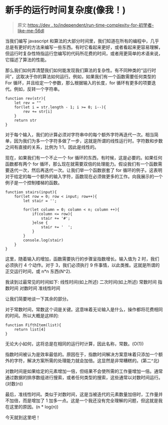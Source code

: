 # 新手的运行时间复杂度(像我！)

> 原文:[https://dev . to/independent/run-time-complexity-for-初学者-like-me-56dl](https://dev.to/independnt/run-time-complexity-for-beginners-like-me-56dl)

当我们编写 javascript 和算法的大部分时间里，我们知道在所有的编程中，几乎总是有更好的方法来编写一些东西。有时它看起来更好，或者看起来更容易理解，但运行时复杂性特指运行您编写的代码所花费的时间，或者用更简单的术语来说，它描述了算法的性能。

那么我们如何弄清楚我们如何能发现我们算法的复杂性。有不同种类的“运行时间”，这取决于你的算法如何运行。例如，如果我们有一个函数需要任何类型的 For 循环，并且给定一个参数，那么根据输入的长度，for 循环有更多的项要迭代。例如，反转一个字符串。

```
function rev(str){
    let rev = ""
    for(let i = str.length - 1; i >= 0; i--){
        rev += str[i]
    }
    return str
} 
```

对于每个输入，我们的计算必须对字符串中的每个额外字符再迭代一次。相当简单，因为我们为多一个字符多做了一步，这就是所谓的线性运行时。字符数和步数之间有直接的关系，比例为 1:1，因此是线性的。

现在，如果我们有一个不止一个 for 循环的东西，有时候，这是必要的。如果任何函数都有两个 for 循环，那么现在就需要双倍的处理能力。假设我们有一个函数需要迭代一次，然后再迭代一次。让我们举一个函数嵌套了 for 循环的例子。这表明对于给定的每一个额外的输入字符，函数现在必须做更多的工作。向我展示的一个例子是一个控制楼梯的函数。

```
function stairs(input){
    for(let row = 0; row < input; row++){
        let stair = '';

        for(let column = 0; column < n; column ++){
            if(column <= row){
                stair += '#';
            }else {
                stair += '  ';
            }
        }
        console.log(stair)
    }
} 
```

这里，随着输入的增加，函数需要执行的步骤呈指数增长。输入值为 2 时，我们必须执行 4 个动作。对于 3，我们必须执行 9 件事情，以此类推。这就是所谓的正交运行时间，或 n*n 东西(N^2).

我读到过最常见的时间如下:
线性时间(如上所述)
二次时间(如上所述)
常数时间
指数时间
对数时间
准线性时间

让我们简要地谈一下其余的部分。

对于常数时间，常数这个词是关键。这意味着无论输入是什么，操作都将花费相同的时间。所以大概是这样的:

```
function FifthItem(list){
    return list[4]
} 
```

无论大小如何，这将总是在相同的运行时计算，因此名称，常数。(O(1))

指数时间被认为是效率最低的。原因在于，指数时间解决方案意味着只添加一个额外的字符，解决方案所需的处理能力就会加倍。这显然是非常糟糕的。(第二^北)

对数时间是如果给定的元素增加一倍，但结果不会使所需的工作量增加一倍。通常通过数据的排序数组进行搜索，或者任何类型的搜索，这些通常以对数时间运行。(对数(n))

最后，准线性时间。类似于对数时间，这是当被迭代的元素数量加倍时，工作量并不加倍，而是增加了 1 加多一点。这是一个我还没有完全理解的问题，但这就是我在这里的原因。(n * log(n))

今天就到这里吧！